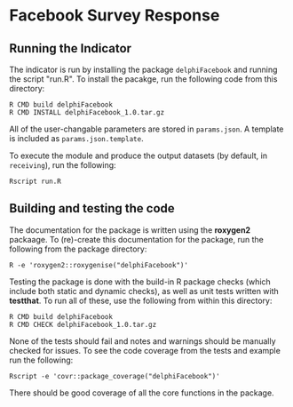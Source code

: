 # Facebook Survey Response

## Running the Indicator

The indicator is run by installing the package `delphiFacebook` and running the script
"run.R". To install the pacakge, run the following code from this directory:

```
R CMD build delphiFacebook
R CMD INSTALL delphiFacebook_1.0.tar.gz
```

All of the user-changable parameters are stored in `params.json`. A template is
included as `params.json.template`.

To execute the module and produce the output datasets (by default, in
`receiving`), run the following:

```
Rscript run.R
```

## Building and testing the code

The documentation for the package is written using the **roxygen2** packaage. To
(re)-create this documentation for the package, run the following from the package
directory:

```
R -e 'roxygen2::roxygenise("delphiFacebook")'
```

Testing the package is done with the build-in R package checks (which include both
static and dynamic checks), as well as unit tests written with **testthat**. To run all
of these, use the following from within this directory:

```
R CMD build delphiFacebook
R CMD CHECK delphiFacebook_1.0.tar.gz
```

None of the tests should fail and notes and warnings should be manually checked for issues.
To see the code coverage from the tests and example run the following:

```
Rscript -e 'covr::package_coverage("delphiFacebook")'
```

There should be good coverage of all the core functions in the package. 
